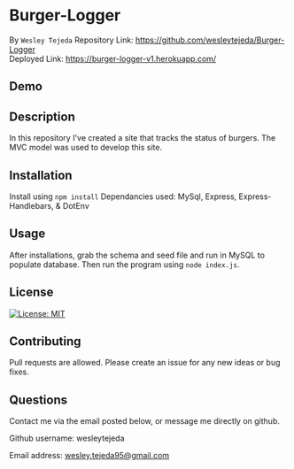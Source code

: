 # Burger-Logger
By ```Wesley Tejeda```
Repository Link: https://github.com/wesleytejeda/Burger-Logger <br>
Deployed Link: https://burger-logger-v1.herokuapp.com/
## Demo

## Description
In this repository I've created a site that tracks the status of burgers. The MVC model was used to develop this site.

## Installation
Install using ```npm install```
Dependancies used: MySql, Express, Express-Handlebars, & DotEnv
## Usage
After installations, grab the schema and seed file and run in MySQL to populate database. Then run the program using ```node index.js```.

## License
[![License: MIT](https://img.shields.io/badge/License-MIT-yellow.svg)](https://opensource.org/licenses/MIT)

## Contributing
Pull requests are allowed. Please create an issue for any new ideas or bug fixes.

## Questions
Contact me via the email posted below, or message me directly on github.

  Github username: wesleytejeda

  Email address: wesley.tejeda95@gmail.com
